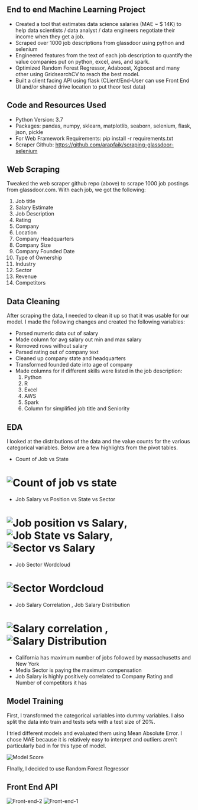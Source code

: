 ## End to end Machine Learning Project

* Created a tool that estimates data science salaries (MAE ~ $ 14K) to help data scientists / data analyst / data engineers negotiate their income when they get a job.
* Scraped over 1000 job descriptions from glassdoor using python and selenium 
* Engineered features from the text of each job description to quantify the value companies put on python, excel, aws, and spark.
* Optimized Random Forest Regressor, Adaboost, Xgboost and many other using GridsearchCV to reach the best model.
* Built a client facing API using flask (CLient/End-User can use Front End UI and/or shared drive location to put theor test data)

## Code and Resources Used
* Python Version: 3.7
* Packages: pandas, numpy, sklearn, matplotlib, seaborn, selenium, flask, json, pickle
* For Web Framework Requirements: pip install -r requirements.txt
* Scraper Github: https://github.com/arapfaik/scraping-glassdoor-selenium

## Web Scraping
Tweaked the web scraper github repo (above) to scrape 1000 job postings from glassdoor.com. With each job, we got the following:

1. Job title
2. Salary Estimate
3. Job Description
4. Rating
5. Company
6. Location
7. Company Headquarters
8. Company Size
9. Company Founded Date
10. Type of Ownership
11. Industry
12. Sector
13. Revenue
14. Competitors

## Data Cleaning 
After scraping the data, I needed to clean it up so that it was usable for our model. I made the following changes and created the following variables:

* Parsed numeric data out of salary
* Made column for avg salary out min and max salary
* Removed rows without salary
* Parsed rating out of company text
* Cleaned up company state and headquarters
* Transformed founded date into age of company
* Made columns for if different skills were listed in the job description:
    1. Python
    2. R
    3. Excel
    4. AWS
    5. Spark
    6. Column for simplified job title and Seniority

## EDA
I looked at the distributions of the data and the value counts for the various categorical variables. Below are a few highlights from the pivot tables.

* Count of Job vs State 
# ![Count of job vs state](https://github.com/SrijanDeo-DA-DS/DataScience_Job_Salary_Predictor/assets/88278620/f3c0c267-c3b0-41e6-97da-325c7b955d3b)
* Job Salary vs Position vs State vs Sector
# ![Job position vs Salary](https://github.com/SrijanDeo-DA-DS/DataScience_Job_Salary_Predictor/assets/88278620/2e86c81f-ccd4-4c8e-a3e6-7b612e464095), ![Job State vs Salary](https://github.com/SrijanDeo-DA-DS/DataScience_Job_Salary_Predictor/assets/88278620/49aa00d3-8897-426d-81c3-3458d51141be), ![Sector vs Salary](https://github.com/SrijanDeo-DA-DS/DataScience_Job_Salary_Predictor/assets/88278620/52c25747-73f8-4d22-8867-9694c50d36dc)
* Job Sector Wordcloud
# ![Sector Wordcloud](https://github.com/SrijanDeo-DA-DS/DataScience_Job_Salary_Predictor/assets/88278620/ab41d42e-d98f-4fa5-98c6-a0676f7cc938)
* Job Salary Correlation , Job Salary Distribution
# ![Salary correlation](https://github.com/SrijanDeo-DA-DS/DataScience_Job_Salary_Predictor/assets/88278620/577b6bf0-be61-4fa9-8de3-32d8bb552308) , ![Salary Distribution](https://github.com/SrijanDeo-DA-DS/DataScience_Job_Salary_Predictor/assets/88278620/25dc4120-c8df-47c9-88af-229cc3df6346)

* California has maximum number of jobs followed by massachusetts and  New York
* Media Sector is paying the maximum compensation
* Job Salary is highly positively correlated to Company Rating and Number of competitors it has

## Model Training
First, I transformed the categorical variables into dummy variables. I also split the data into train and tests sets with a test size of 20%.

I tried different models and evaluated them using Mean Absolute Error. I chose MAE because it is relatively easy to interpret and outliers aren’t particularly bad in for this type of model.

![Model Score](https://github.com/SrijanDeo-DA-DS/DataScience_Job_Salary_Predictor/assets/88278620/b54c58e2-48e6-4be4-89f7-fa76b5382f30)

FInally, I decided to use Random Forest Regressor

## Front End API
![Front-end-2](https://github.com/SrijanDeo-DA-DS/DataScience_Job_Salary_Predictor/assets/88278620/cddc56ae-579f-4305-ad7c-d11454d387b0)
![Front-end-1](https://github.com/SrijanDeo-DA-DS/DataScience_Job_Salary_Predictor/assets/88278620/ce5df099-7c75-4176-83b5-6f9ba2baf78e)

